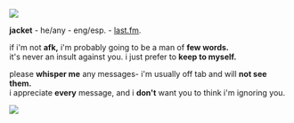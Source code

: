 ![](https://i.imgur.com/vDrXk8I.gif)

**jacket** - he/any - eng/esp. - [last.fm](https://www.last.fm/user/byleth_eisner).

if i'm not **afk,** i'm probably going to be a man of **few words.**   
it's never an insult against you. i just prefer to **keep to myself.**

please **whisper me** any messages- i'm usually off tab and will **not see them.**   
i appreciate **every** message, and i **don't** want you to think i'm ignoring you.

![](https://i.imgur.com/2qGxEsJ.png)
